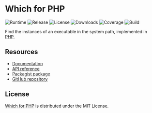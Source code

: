 # Which for PHP
![Runtime](https://img.shields.io/badge/php-%3E%3D7.1-brightgreen.svg) ![Release](https://img.shields.io/packagist/v/cedx/which.svg) ![License](https://img.shields.io/packagist/l/cedx/which.svg) ![Downloads](https://img.shields.io/packagist/dt/cedx/which.svg) ![Coverage](https://coveralls.io/repos/github/cedx/which.php/badge.svg) ![Build](https://travis-ci.org/cedx/which.php.svg)

Find the instances of an executable in the system path, implemented in [PHP](https://secure.php.net).

## Resources
- [Documentation](https://dev.belin.io/which.php)
- [API reference](https://dev.belin.io/which.php/api)
- [Packagist package](https://packagist.org/packages/cedx/which)
- [GitHub repository](https://github.com/cedx/which.php)

## License
[Which for PHP](https://dev.belin.io/which.php) is distributed under the MIT License.
